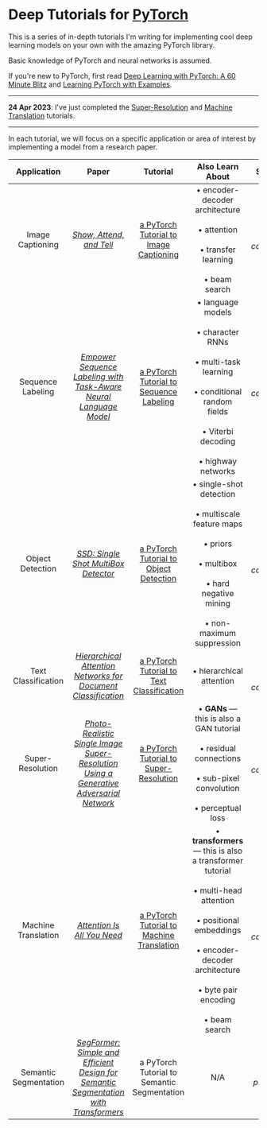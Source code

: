 # Deep Tutorials for [PyTorch](https://pytorch.org)

This is a series of in-depth tutorials I'm writing for implementing cool deep learning models on your own with the amazing PyTorch library. 

Basic knowledge of PyTorch and neural networks is assumed.

If you're new to PyTorch, first read [Deep Learning with PyTorch: A 60 Minute Blitz](https://pytorch.org/tutorials/beginner/deep_learning_60min_blitz.html) and [Learning PyTorch with Examples](https://pytorch.org/tutorials/beginner/pytorch_with_examples.html).

---

**24 Apr 2023**: I've just completed the [Super-Resolution](https://github.com/sgrvinod/a-PyTorch-Tutorial-to-Super-Resolution) and [Machine Translation](https://github.com/sgrvinod/a-PyTorch-Tutorial-to-Machine-Translation) tutorials.

---

In each tutorial, we will focus on a specific application or area of interest by implementing a model from a research paper. 

Application | Paper | Tutorial | Also Learn About | Status
:---: | :---: | :---: | :---: | :---:
Image Captioning | [_Show, Attend, and Tell_](https://arxiv.org/abs/1502.03044) | [a PyTorch Tutorial to Image Captioning](https://github.com/sgrvinod/a-PyTorch-Tutorial-to-Image-Captioning) | &bull; encoder-decoder architecture<br/><br/>&bull; attention <br/><br/>&bull; transfer learning <br/><br/>&bull; beam search | 🟢<br/>*complete*
Sequence Labeling | [_Empower Sequence Labeling with Task-Aware Neural Language Model_](https://arxiv.org/abs/1709.04109) | [a PyTorch Tutorial to Sequence Labeling](https://github.com/sgrvinod/a-PyTorch-Tutorial-to-Sequence-Labeling) | &bull; language models<br/><br/>&bull; character RNNs <br/><br/>&bull; multi-task learning <br/><br/>&bull; conditional random fields <br/><br/>&bull; Viterbi decoding <br/><br/>&bull; highway networks | 🟢<br/>*complete*
Object Detection | [_SSD: Single Shot MultiBox Detector_](https://arxiv.org/abs/1512.02325) | [a PyTorch Tutorial to Object Detection](https://github.com/sgrvinod/a-PyTorch-Tutorial-to-Object-Detection) | &bull; single-shot detection<br/><br/>&bull; multiscale feature maps <br/><br/>&bull; priors <br/><br/>&bull; multibox <br/><br/>&bull; hard negative mining <br/><br/>&bull; non-maximum suppression | 🟢<br/>*complete*
Text Classification | [_Hierarchical Attention Networks for Document Classification_](https://www.semanticscholar.org/paper/Hierarchical-Attention-Networks-for-Document-Yang-Yang/1967ad3ac8a598adc6929e9e6b9682734f789427) | [a PyTorch Tutorial to Text Classification](https://github.com/sgrvinod/a-PyTorch-Tutorial-to-Text-Classification) | &bull; hierarchical attention | 🟡<br/>*code complete*
Super-Resolution | [_Photo-Realistic Single Image Super-Resolution Using a Generative Adversarial Network_](https://arxiv.org/abs/1609.04802) | [a PyTorch Tutorial to Super-Resolution](https://github.com/sgrvinod/a-PyTorch-Tutorial-to-Super-Resolution) | &bull; **GANs** — this is also a GAN tutorial <br/><br/>&bull; residual connections <br/><br/>&bull; sub-pixel convolution <br/><br/>&bull; perceptual loss | 🟢<br/>*complete*
Machine Translation | [_Attention Is All You Need_](https://arxiv.org/abs/1706.03762) | [a PyTorch Tutorial to Machine Translation](https://github.com/sgrvinod/a-PyTorch-Tutorial-to-Machine-Translation) | &bull; **transformers** — this is also a transformer tutorial <br/><br/>&bull; multi-head attention <br/><br/>&bull; positional embeddings <br/><br/>&bull; encoder-decoder architecture <br/><br/>&bull; byte pair encoding <br/><br/>&bull; beam search | 🟢<br/>*complete*
Semantic Segmentation | [_SegFormer: Simple and Efficient Design for Semantic Segmentation with Transformers_](https://arxiv.org/abs/2105.15203) | a PyTorch Tutorial to Semantic Segmentation | N/A | 🔴<br/>*planned*

